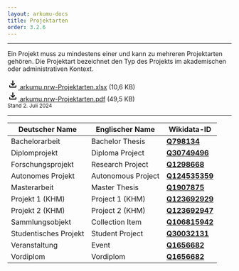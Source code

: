```yaml
---
layout: arkumu-docs
title: Projektarten
order: 3.2.6
---
```


---

Ein Projekt muss zu mindestens einer und kann zu mehreren Projektarten gehören. Die Projektart bezeichnet den Typ des Projekts im akademischen oder administrativen Kontext. 

[<svg class="download-icon" xmlns="http://www.w3.org/2000/svg" height="24" viewBox="0 -960 960 960" width="24"><path d="M480-320 280-520l56-58 104 104v-326h80v326l104-104 56 58-200 200ZM240-160q-33 0-56.5-23.5T160-240v-120h80v120h480v-120h80v120q0 33-23.5 56.5T720-160H240Z"/></svg> arkumu.nrw-Projektarten.xlsx](/assets/documents/arkumu.nrw-Projektarten.xlsx) (10,6 KB)  
[<svg class="download-icon" xmlns="http://www.w3.org/2000/svg" height="24" viewBox="0 -960 960 960" width="24"><path d="M480-320 280-520l56-58 104 104v-326h80v326l104-104 56 58-200 200ZM240-160q-33 0-56.5-23.5T160-240v-120h80v120h480v-120h80v120q0 33-23.5 56.5T720-160H240Z"/></svg> arkumu.nrw-Projektarten.pdf](/assets/documents/arkumu.nrw-Projektarten.pdf) (49,5 KB)  
<sub>Stand 2. Juli 2024</sub>

---

| Deutscher Name | Englischer Name | Wikidata-ID |
| ------------- | ------------- | ------------- |
| Bachelorarbeit | Bachelor Thesis | [**Q798134**](https://www.wikidata.org/entity/Q798134) |
| Diplomprojekt | Diploma Project | [**Q30749496**](https://www.wikidata.org/entity/Q30749496) |
| Forschungsprojekt | Research Project | [**Q1298668**](https://www.wikidata.org/entity/Q1298668) |
| Autonomes Projekt | Autonomous Project | [**Q124535359**](https://www.wikidata.org/entity/Q124535359) |
| Masterarbeit | Master Thesis | [**Q1907875**](https://www.wikidata.org/entity/Q1907875) |
| Projekt 1 (KHM) | Project 1 (KHM) | [**Q123692929**](https://www.wikidata.org/entity/Q123692929) |
| Projekt 2 (KHM) | Project 2 (KHM) | [**Q123692947**](https://www.wikidata.org/entity/Q123692947) |
| Sammlungsobjekt | Collection Item | [**Q106815942**](https://www.wikidata.org/entity/Q106815942) |
| Studentisches Projekt | Student Project | [**Q30032131**](https://www.wikidata.org/entity/Q30032131) |
| Veranstaltung	| Event | [**Q1656682**](https://www.wikidata.org/entity/Q1656682) |
| Vordiplom | Vordiplom | [**Q1656682**](https://www.wikidata.org/entity/Q1656682) |
